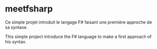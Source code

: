 # meetfsharp
Ce simple projet introduit le langage F# faisant une première approche de sa syntaxe.

This simple project introduce the F# language to make a first approach of his syntax.
